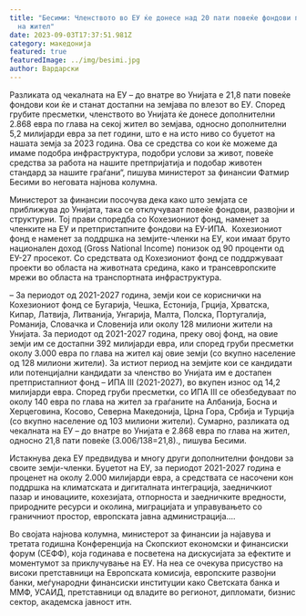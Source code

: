 ```yaml
---
title: "Бесими: Членството во ЕУ ќе донесе над 20 пати повеќе фондови по глава
  на жител"
date: 2023-09-03T17:37:51.981Z
category: македонија
featured: true
featuredImage: ../img/besimi.jpg
author: Вардарски
---
```

<!--StartFragment-->

Разликата од чекалната на ЕУ – до внатре во Унијата е 21,8 пати повеќе фондови кои ќе и станат достапни на земјава по влезот во ЕУ. Според грубите пресметки, членството во Унијата ќе донесе дополнителни 2.868 евра по глава на секој жител во земјава, односно дополнителни 5,2 милијарди евра за пет години, што е на исто ниво со буџетот на нашата земја за 2023 година. Ова се средства со кои ќе можеме да имаме подобра инфраструктура, подобри услови за живот, повеќе средства за работа на нашите претпријатија и подобар животен стандард за нашите граѓани“, пишува министерот за финансии Фатмир Бесими во неговата најнова колумна.

Министерот за финансии посочува дека како што земјата се приближува до Унијата, така се отклучуваат повеќе фондови, развојни и структурни. Тој прави споредба со Кохезиониот фонд, наменет за членките на ЕУ и претпристапните фондови на ЕУ-ИПА.  Кохезиониот фонд е наменет за поддршка на земјите-членки на ЕУ, кои имаат бруто национален доход (Gross National Income) понизок од 90 проценти од ЕУ-27 просекот. Со средствата од Кохезиониот фонд се поддржуваат проекти во областа на животната средина, како и трансевропските мрежи во областа на транспортната инфраструктура.

– За периодот од 2021-2027 година, земји кои се кориснички на Кохезиониот фонд се Бугарија, Чешка, Естонија, Грција, Хрватска, Кипар, Латвија, Литванија, Унгарија, Малта, Полска, Португалија, Романија, Словачка и Словенија или околу 128 милиони жители на Унијата. За периодот од 2021-2027 година, преку овој фонд, на овие земји им се достапни 392 милијарди евра, или според груби пресметки околу 3.000 евра по глава на жител кај овие земји (со вкупно население од 128 милиони жители). За истиот период на земјите кои се кандидати или потенцијални кандидати за членство во Унијата им е достапен претпристапниот фонд – ИПА III (2021-2027), во вкупен износ од 14,2 милијарди евра. Според груби пресметки, со ИПА III се обезбедуваат по околу 140 евра по глава на жител за граѓаните на Албанија, Босна и Херцеговина, Косово, Северна Македонија, Црна Гора, Србија и Турција (со вкупно население од 103 милиони жители). Сумарно, разликата од чекалната на ЕУ – до внатре во Унијата е 2.868 евра по глава на жител, односно 21,8 пати повеќе (3.006/138=21,8)., пишува Бесими.

Истакнува дека ЕУ предвидува и многу други дополнителни фондови за своите земји-членки. Буџетот на ЕУ, за периодот 2021-2027 година е проценет на околу 2.000 милијарди евра, а средствата се насочени кон поддршка на климатската и дигиталната интеграција, заедничкиот пазар и иновациите, кохезијата, отпорноста и заедничките вредности, природните ресурси и околина, миграцијата и управувањето со граничниот простор, европската јавна администрација….

Во својата најнова колумна, министерот за финансии ја најавува и третата годишна Конференција на Скопскиот економски и финансиски форум (СЕФФ), која годинава е посветена на дискусијата за ефектите и моментумот за приклучување на ЕУ. На неа се очекува присуство на високи претставници на Европската комисија, европските развојни банки, меѓународни финансиски институции како Светската банка и ММФ, УСАИД, претставници од владите во регионот, дипломати, бизнис сектор, академска јавност итн.

<!--EndFragment-->